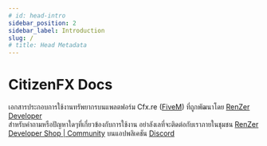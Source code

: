```yaml
---
# id: head-intro
sidebar_position: 2
sidebar_label: Introduction
slug: /
# title: Head Metadata
---
```


# CitizenFX Docs

<div class="font-Noto">
เอกสารประกอบการใช้งานทรัพยากรบนแพลตฟอร์ม <span class="font-Urbanist">Cfx.re (<a href="#" target="_blank">FiveM</a>)</span> ที่ถูกพัฒนาโดย <a href="#" target="_blank" class="font-Urbanist">RenZer Developer</a><br/>
สำหรับคำถามหรือปัญหาใดๆที่เกี่ยวข้องกับการใช้งาน อย่าลังเลที่จะติดต่อกับเราภายในชุมชน <a href="https://discord.gg/CgzETuC44J" target="_blank" class="font-Urbanis">RenZer Developer Shop | Community</a> บนแอปพลิเคชัน <a class="font-Urbanis" href="https://discord.com/" target="_blank">Discord</a>
</div>
